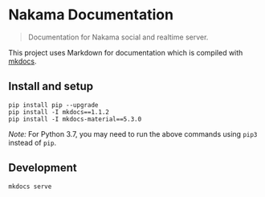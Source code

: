 Nakama Documentation
====================

> Documentation for Nakama social and realtime server.

This project uses Markdown for documentation which is compiled with [mkdocs](http://www.mkdocs.org).

## Install and setup

```shell
pip install pip --upgrade
pip install -I mkdocs==1.1.2
pip install -I mkdocs-material==5.3.0
```

*Note:* For Python 3.7, you may need to run the above commands using `pip3` instead of `pip`.

## Development

```
mkdocs serve
```
